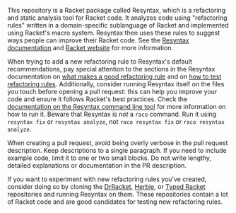 This repository is a Racket package called Resyntax, which is a refactoring and
static analysis tool for Racket code. It analyzes code using "refactoring
rules" written in a domain-specific sublanguage of Racket and implemented using
Racket's macro system. Resyntax then uses these rules to suggest ways people
can improve their Racket code. See the [Resyntax documentation][1] and
[Racket website][2] for more information.

When trying to add a new refactoring rule to Resyntax's default
recommendations, pay special attention to the sections in the Resyntax
documentation on [what makes a good refactoring rule][3] and on
[how to test refactoring rules][4]. Additionally, consider running Resyntax
itself on the files you touch before opening a pull request: this can help you
improve your code and ensure it follows Racket's best practices. Check the
[documentation on the Resyntax command line tool][5] for more information on
how to run it. Beware that Resyntax is *not* a `raco` command. Run it
using `resyntax fix` or `resyntax analyze`, not `raco resyntax fix` or
`raco resyntax analyze`.

When creating a pull request, avoid being overly verbose in the pull
request description. Keep descriptions to a single paragraph. If you need to
include example code, limit it to one or two small blocks. Do not write
lengthy, detailed explanations or documentation in the PR description.

If you want to experiment with new refactoring rules you've created, consider
doing so by cloning the [DrRacket][6], [Herbie][7], or [Typed Racket][8]
repositories and running Resyntax on them. These repositories contain a lot
of Racket code and are good candidates for testing new refactoring rules.

[1]: https://docs.racket-lang.org/resyntax/
[2]: https://racket-lang.org/
[3]: https://docs.racket-lang.org/resyntax/Refactoring_Rules_and_Suites.html#%28part._.What_.Makes_a_.Good_.Refactoring_.Rule_%29
[4]: https://docs.racket-lang.org/resyntax/Testing_Refactoring_Rules.html
[5]: https://docs.racket-lang.org/resyntax/cli.html
[6]: https://github.com/racket/drracket
[7]: https://github.com/herbie-fp/herbie
[8]: https://github.com/racket/typed-racket
